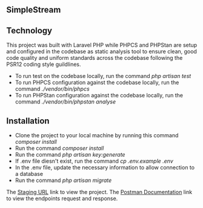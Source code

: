 ## SimpleStream
## Technology
This project was built with Laravel PHP while PHPCS and PHPStan are setup and configured in the codebase as static analysis tool to ensure clean, good code quality and uniform standards across the codebase following the PSR12 coding style guildlines.

- To run test on the codebase locally, run the command *php artisan test*
- To run PHPCS configuration against the codebase locally, run the command *./vendor/bin/phpcs*
- To run PHPStan configuration against the codebase locally, run the command *./vendor/bin/phpstan analyse*


## Installation
- Clone the project to your local machine by running this command *composer install*
- Run the command *composer install*
- Run the command *php artisan key:generate*
- If .env file diesn't exist, run the command *cp .env.example .env*
- In the .env file, update the necessary information to allow connection to a database
- Run the command *php artisan migrate*


The [Staging URL]() link to view the project.
The [Postman Documentation](https://documenter.getpostman.com/view/13007176/U16qKP41) link to view the endpoints request and response.